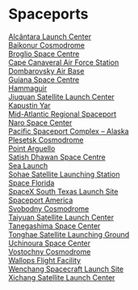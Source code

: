 # Spaceports
[Alcântara Launch Center](https://en.wikipedia.org/wiki/Alc%C3%A2ntara_Launch_Center)<br>
[Baikonur Cosmodrome](https://en.wikipedia.org/wiki/Baikonur_Cosmodrome)<br>
[Broglio Space Centre](https://en.wikipedia.org/wiki/Broglio_Space_Centre)<br>
[Cape Canaveral Air Force Station](https://en.wikipedia.org/wiki/Cape_Canaveral_Air_Force_Station)<br>
[Dombarovsky Air Base](https://en.wikipedia.org/wiki/Dombarovsky_Air_Base)<br>
[Guiana Space Centre](https://en.wikipedia.org/wiki/Guiana_Space_Centre)<br>
[Hammaguir](https://en.wikipedia.org/wiki/Hammaguir)<br>
[Jiuquan Satellite Launch Center](https://en.wikipedia.org/wiki/Jiuquan_Satellite_Launch_Center)<br>
[Kapustin Yar](https://en.wikipedia.org/wiki/Kapustin_Yar)<br>
[Mid-Atlantic Regional Spaceport](https://en.wikipedia.org/wiki/Mid-Atlantic_Regional_Spaceport)<br>
[Naro Space Center](https://en.wikipedia.org/wiki/Naro_Space_Center)<br>
[Pacific Spaceport Complex – Alaska](https://en.wikipedia.org/wiki/Pacific_Spaceport_Complex_%E2%80%93_Alaska)<br>
[Plesetsk Cosmodrome](https://en.wikipedia.org/wiki/Plesetsk_Cosmodrome)<br>
[Point Arguello](https://en.wikipedia.org/wiki/Point_Arguello)<br>
[Satish Dhawan Space Centre](https://en.wikipedia.org/wiki/Satish_Dhawan_Space_Centre)<br>
[Sea Launch](https://en.wikipedia.org/wiki/Sea_Launch)<br>
[Sohae Satellite Launching Station](https://en.wikipedia.org/wiki/Sohae_Satellite_Launching_Station)<br>
[Space Florida](https://en.wikipedia.org/wiki/Space_Florida)<br>
[SpaceX South Texas Launch Site](https://en.wikipedia.org/wiki/SpaceX_South_Texas_Launch_Site)<br>
[Spaceport America](https://en.wikipedia.org/wiki/Spaceport_America)<br>
[Svobodny Cosmodrome](https://en.wikipedia.org/wiki/Svobodny_Cosmodrome)<br>
[Taiyuan Satellite Launch Center](https://en.wikipedia.org/wiki/Taiyuan_Satellite_Launch_Center)<br>
[Tanegashima Space Center](https://en.wikipedia.org/wiki/Tanegashima_Space_Center)<br>
[Tonghae Satellite Launching Ground](https://en.wikipedia.org/wiki/Tonghae_Satellite_Launching_Ground)<br>
[Uchinoura Space Center](https://en.wikipedia.org/wiki/Uchinoura_Space_Center)<br>
[Vostochny Cosmodrome](https://en.wikipedia.org/wiki/Vostochny_Cosmodrome)<br>
[Wallops Flight Facility](https://en.wikipedia.org/wiki/Wallops_Flight_Facility)<br>
[Wenchang Spacecraft Launch Site](https://en.wikipedia.org/wiki/Wenchang_Spacecraft_Launch_Site)<br>
[Xichang Satellite Launch Center](https://en.wikipedia.org/wiki/Xichang_Satellite_Launch_Center)<br>
